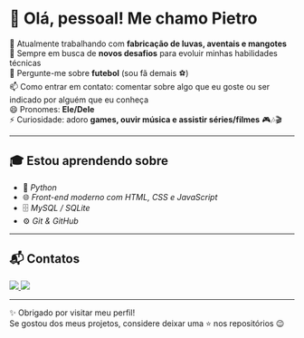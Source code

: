 # 👋 Olá, pessoal! Me chamo Pietro  

🔭 Atualmente trabalhando com **fabricação de luvas, aventais e mangotes**  
🚀 Sempre em busca de **novos desafios** para evoluir minhas habilidades técnicas  
💬 Pergunte-me sobre **futebol** (sou fã demais ⚽)  
📫 Como entrar em contato: comentar sobre algo que eu goste ou ser indicado por alguém que eu conheça  
😄 Pronomes: **Ele/Dele**  
⚡ Curiosidade: adoro **games, ouvir música e assistir séries/filmes** 🎮🎶🎬  

---

## 🎓 Estou aprendendo sobre
- 🐍 *Python*
- 🌐 *Front-end moderno com HTML, CSS e JavaScript*  
- 🗄️ *MySQL / SQLite*  
- ⚙️ *Git & GitHub*  

---

## 📬 Contatos
<p align="left">
  <a href="https://www.instagram.com/dipiassa_pietro/" target="_blank">
    <img loading="lazy" src="https://img.shields.io/badge/-Instagram-%23E4405F?style=for-the-badge&logo=instagram&logoColor=white"/>
  </a>
  
  <a href="mailto:pietro.tapia@aluno.senai.br">
    <img loading="lazy" src="https://img.shields.io/badge/-Email-%23D14836?style=for-the-badge&logo=gmail&logoColor=white"/>
  </a>
</p>

---

✨ Obrigado por visitar meu perfil!  
Se gostou dos meus projetos, considere deixar uma ⭐ nos repositórios 😉
